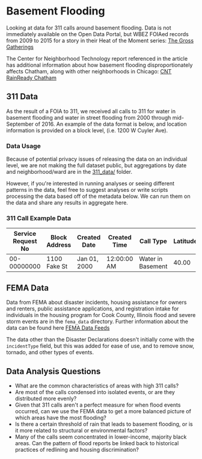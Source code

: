 # Basement Flooding

Looking at data for 311 calls around basement flooding. Data is not immediately
available on the Open Data Portal, but WBEZ FOIAed records from 2009 to 2015 for
a story in their Heat of the Moment series: [The Gross Gatherings](http://www.heatofthemoment.org/features/flood/)

The Center for Neighborhood Technology report referenced in the article has
additional information about how basement flooding disproportionately affects Chatham,
along with other neighborhoods in Chicago: [CNT RainReady Chatham](http://www.cnt.org/sites/default/files/publications/CNT_RainReady%20Community%20-%20Chatham.pdf)

## 311 Data

As the result of a FOIA to 311, we received all calls to 311 for water in basement
flooding and water in street flooding from 2000 through mid-September of 2016. An
example of the data format is below, and location information is provided on a block
level, (i.e. 1200 W Cuyler Ave).

### Data Usage

Because of potential privacy issues of releasing the data on an individual level,
we are not making the full dataset public, but aggregations by date and neighborhood/ward
are in the [311_data/](311_data/) folder.

However, if you're interested in running analyses or seeing different patterns in
the data, feel free to suggest analyses or write scripts processing the data based off
of the metadata below. We can run them on the data and share any results in aggregate
here.

### 311 Call Example Data

| Service Request No | Block Address | Created Date | Created Time | Call Type         | Latitude | Longitude |
|--------------------|---------------|--------------|--------------|-------------------|----------|-----------|
| 00-00000000        | 1100 Fake St  | Jan 01, 2000 | 12:00:00 AM  | Water in Basement | 40.00    | -87.00    |

## FEMA Data

Data from FEMA about disaster incidents, housing assistance for owners and renters,
public assistance applications, and registration intake for individuals in the housing
program for Cook County, Illinois flood and severe storm events are in the `fema_data`
directory. Further information about the data can be found here [FEMA Data Feeds](https://www.fema.gov/data-feeds)

The data other than the Disaster Declarations doesn't initially come with the
`incidentType` field, but this was added for ease of use, and to remove snow, tornado,
and other types of events.

## Data Analysis Questions

* What are the common characteristics of areas with high 311 calls?
* Are most of the calls condensed into isolated events, or are they distributed more
evenly?
* Given that 311 calls aren't a perfect measure for when flood events occurred,
can we use the FEMA data to get a more balanced picture of which areas have the
most flooding?
* Is there a certain threshold of rain that leads to basement flooding, or is it
more related to structural or environmental factors?
* Many of the calls seem concentrated in lower-income, majority black areas. Can
the pattern of flood reports be linked back to historical practices of redlining
and housing discrimination?
